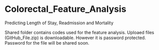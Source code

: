 # Colorectal_Feature_Analysis
Predicting Length of Stay, Readmission and Mortality

Shared folder contains codes used for the feature analysis. Uploaed files (GitHub_File.zip) is downloadable. However it is password protected. Password for the file will be shared soon.
